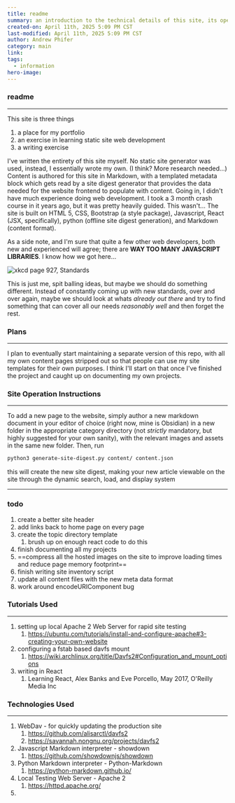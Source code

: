 ```yaml
---
title: readme
summary: an introduction to the technical details of this site, its operation, and credits for technologies used
created-on: April 11th, 2025 5:09 PM CST
last-modified: April 11th, 2025 5:09 PM CST
author: Andrew Phifer
category: main
link: 
tags:
  - information
hero-image:
---
```


### readme

---
This site is three things
1. a place for my portfolio
2. an exercise in learning static site web development
3. a writing exercise

I've written the entirety of this site myself.  No static site generator was used, instead, I essentially wrote my own. (I think?  More research needed...)  Content is authored for this site in Markdown, with a templated metadata block which gets read by a site digest generator that provides the data needed for the website frontend to populate with content.  Going in, I didn't have much experience doing web development.  I took a 3 month crash course in it years ago, but it was pretty heavily guided.  This wasn't...  The site is built on HTML 5, CSS, Bootstrap (a style package), Javascript, React (JSX, specifically), python (offline site digest generation), and Markdown (content format).

As a side note, and I'm sure that quite a few other web developers, both new and experienced will agree; there are **WAY TOO MANY JAVASCRIPT LIBRARIES**.  I know how we got here...  

![xkcd page 927, Standards](https://imgs.xkcd.com/comics/standards.png)

This is just me, spit balling ideas, but maybe we should do something different.  Instead of constantly coming up with new standards, over and over again, maybe we should look at whats *already out there* and try to find something that can cover all our needs *reasonably well* and then forget the rest.


### Plans

---
I plan to eventually start maintaining a separate version of this repo, with all my own content pages stripped out so that people can use my site templates for their own purposes.  I think I'll start on that once I've finished the project and caught up on documenting my own projects.  


### Site Operation Instructions

---
To add a new page to the website, simply author a new markdown document in your editor of choice (right now, mine is Obsidian) in a new folder in the appropriate category directory (not *strictly* mandatory, but highly suggested for your own sanity), with the relevant images and assets in the same new folder.  Then, run 

```sh
python3 generate-site-digest.py content/ content.json
```

this will create the new site digest, making your new article viewable on the site through the dynamic search, load, and display system

---

### todo
1. create a better site header
2. add links back to home page on every page
3. create the topic directory template
	1. brush up on enough react code to do this
4. finish documenting all my projects
5. ==compress all the hosted images on the site to improve loading times and reduce page memory footprint==
6. finish writing site inventory script
7. update all content files with the new meta data format
8. work around encodeURIComponent bug


### Tutorials Used

---
1. setting up local Apache 2 Web Server for rapid site testing
	1. https://ubuntu.com/tutorials/install-and-configure-apache#3-creating-your-own-website
2. configuring a fstab based davfs mount
	1. https://wiki.archlinux.org/title/Davfs2#Configuration_and_mount_options
3. writing in React
	1. Learning React, Alex Banks and Eve Porcello, May 2017, O'Reilly Media Inc


### Technologies Used

---
1. WebDav - for quickly updating the production site
	1. https://github.com/alisarctl/davfs2
	2. https://savannah.nongnu.org/projects/davfs2
2. Javascript Markdown interpreter - showdown
	1. https://github.com/showdownjs/showdown
3. Python Markdown interpreter - Python-Markdown
	1. https://python-markdown.github.io/
4. Local Testing Web Server - Apache 2
	1. https://httpd.apache.org/
5. 